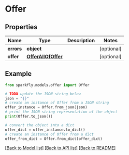 # Offer


## Properties

Name | Type | Description | Notes
------------ | ------------- | ------------- | -------------
**errors** | **object** |  | [optional] 
**offer** | [**OfferAllOfOffer**](OfferAllOfOffer.md) |  | [optional] 

## Example

```python
from sparkfly.models.offer import Offer

# TODO update the JSON string below
json = "{}"
# create an instance of Offer from a JSON string
offer_instance = Offer.from_json(json)
# print the JSON string representation of the object
print(Offer.to_json())

# convert the object into a dict
offer_dict = offer_instance.to_dict()
# create an instance of Offer from a dict
offer_from_dict = Offer.from_dict(offer_dict)
```
[[Back to Model list]](../README.md#documentation-for-models) [[Back to API list]](../README.md#documentation-for-api-endpoints) [[Back to README]](../README.md)


